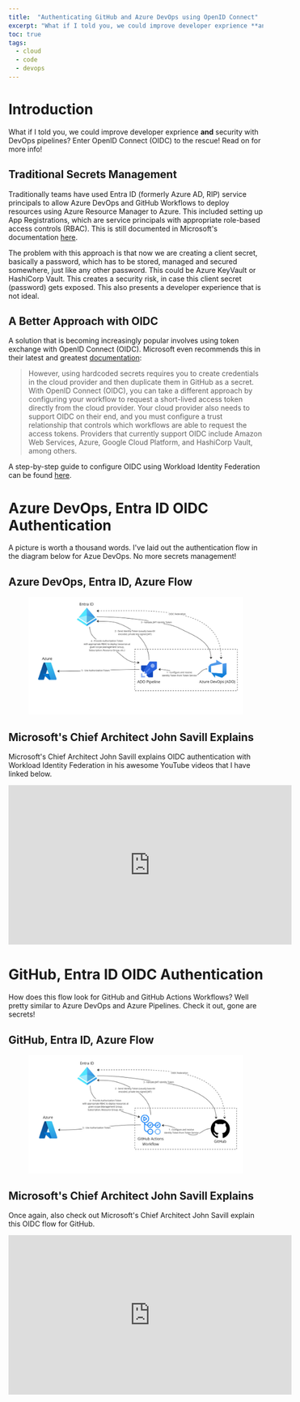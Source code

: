 ```yaml
---
title:  "Authenticating GitHub and Azure DevOps using OpenID Connect"
excerpt: "What if I told you, we could improve developer exprience **and** security with DevOps pipelines?  Enter OpenID Connect (OIDC) to the rescue!"
toc: true
tags:
  - cloud
  - code
  - devops
---
```


# Introduction

What if I told you, we could improve developer exprience **and** security with DevOps pipelines?  Enter OpenID Connect (OIDC) to the rescue!  Read on for more info!

## Traditional Secrets Management
Traditionally teams have used Entra ID (formerly Azure AD, RIP) service principals to allow Azure DevOps and GitHub Workflows to deploy resources using Azure Resource Manager to Azure.  This included setting up App Registrations, which are service principals with appropriate role-based access controls (RBAC).  This is still documented in Microsoft's documentation [here](https://learn.microsoft.com/en-us/azure/devops/pipelines/library/connect-to-azure?view=azure-devops#create-an-azure-resource-manager-service-connection-that-uses-a-service-principal-secret). 

The problem with this approach is that now we are creating a client secret, basically a password, which has to be stored, managed and secured somewhere, just like any other password.  This could be Azure KeyVault or HashiCorp Vault.  This creates a security risk, in case this client secret (password) gets exposed.  This also presents a developer experience that is not ideal.

## A Better Approach with OIDC
A solution that is becoming increasingly popular involves using token exchange with OpenID Connect (OIDC). Microsoft even recommends this in their latest and greatest [documentation](https://docs.github.com/en/actions/deployment/security-hardening-your-deployments/about-security-hardening-with-openid-connect):

>However, using hardcoded secrets requires you to create credentials in the cloud provider and then duplicate them in GitHub as a secret. With OpenID Connect (OIDC), you can take a different approach by configuring your workflow to request a short-lived access token directly from the cloud provider. Your cloud provider also needs to support OIDC on their end, and you must configure a trust relationship that controls which workflows are able to request the access tokens. Providers that currently support OIDC include Amazon Web Services, Azure, Google Cloud Platform, and HashiCorp Vault, among others.

A step-by-step guide to configure OIDC using Workload Identity Federation can be found [here](https://learn.microsoft.com/en-us/azure/devops/pipelines/library/connect-to-azure?view=azure-devops#create-an-azure-resource-manager-service-connection-that-uses-workload-identity-federation).

# Azure DevOps, Entra ID OIDC Authentication
A picture is worth a thousand words.  I've laid out the authentication flow in the diagram below for Azue DevOps.  No more secrets management!

## Azure DevOps, Entra ID, Azure Flow
<figure>
    <a href="/assets/images/azure-devops-oidc.jpg"><img src="/assets/images/azure-devops-oidc.jpg"></a>
</figure>

## Microsoft's Chief Architect John Savill Explains
Microsoft's Chief Architect John Savill explains OIDC authentication with Workload Identity Federation in his awesome YouTube videos that I have linked below.  

<iframe width="560" height="315" src="https://www.youtube.com/embed/saTUeR_U3lA?si=r3OMGYwt5DVX3Iii" title="YouTube video player" frameborder="0" allow="accelerometer; autoplay; clipboard-write; encrypted-media; gyroscope; picture-in-picture; web-share" allowfullscreen></iframe>

# GitHub, Entra ID OIDC Authentication
How does this flow look for GitHub and GitHub Actions Workflows?  Well pretty similar to Azure DevOps and Azure Pipelines.  Check it out, gone are secrets!

## GitHub, Entra ID, Azure Flow
<figure>
    <a href="/assets/images/github-oidc.jpg"><img src="/assets/images/github-oidc.jpg"></a>
</figure>

## Microsoft's Chief Architect John Savill Explains
Once again, also check out Microsoft's Chief Architect John Savill explain this OIDC flow for GitHub.

<iframe width="560" height="315" src="https://www.youtube.com/embed/XkhkkLBkAT4?si=faDeaiViVhgPyBxA" title="YouTube video player" frameborder="0" allow="accelerometer; autoplay; clipboard-write; encrypted-media; gyroscope; picture-in-picture; web-share" allowfullscreen></iframe>
